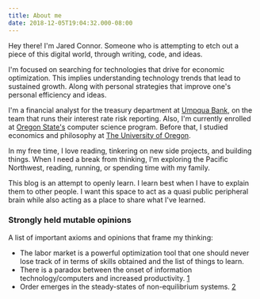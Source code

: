 ```yaml
---
title: About me
date: 2018-12-05T19:04:32.000-08:00
---
```

Hey there! I'm Jared Connor. Someone who is attempting to etch out a piece of this digital world, through writing, code, and ideas.

I'm focused on searching for technologies that drive for economic optimization. This implies understanding technology trends that lead to sustained growth. Along with personal strategies that improve one's personal efficiency and ideas.

I'm a financial analyst for the treasury department at [Umpqua Bank](https://www.umpquabank.com/), on the team that runs their interest rate risk reporting. Also, I'm currently enrolled at [Oregon State's](https://oregonstate.edu/) computer science program. Before that, I studied economics and philosophy at [The University of Oregon](https://www.uoregon.edu/).

In my free time, I love reading, tinkering on new side projects, and building things. When I need a break from thinking, I'm exploring the Pacific Northwest, reading, running, or spending time with my family.

This blog is an attempt to openly learn. I learn best when I have to explain them to other people. I want this space to act as a quasi public peripheral brain while also acting as a place to share what I've learned.

### Strongly held mutable opinions

A list of important axioms and opinions that frame my thinking:

* The labor market is a powerful optimization tool that one should never lose track of in terms of skills obtained and the list of things to learn.
* There is a paradox between the onset of information technology/computers and increased productivity. [1](https://cs.stanford.edu/people/eroberts/cs201/projects/productivity-paradox/background.html)
* Order emerges in the steady-states of non-equilibrium systems. [2](https://danco.substack.com/p/dancoland-part-2-just-so-stories?token=eyJ1c2VyX2lkIjoyMDg4MzY0MCwicG9zdF9pZCI6MzkwNzAxMDMsIl8iOiJWRG00RCIsImlhdCI6MTYzMDM0MDc1MCwiZXhwIjoxNjMwMzQ0MzUwLCJpc3MiOiJwdWItODYyMyIsInN1YiI6InBvc3QtcmVhY3Rpb24ifQ.TVQJLiOcFkEsg_T6HPMzLF0z9C2QxXg6m0ptl358jE0 "2")